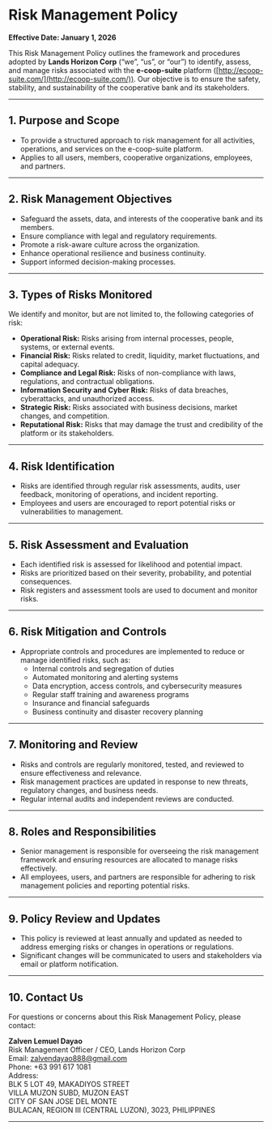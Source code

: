# Risk Management Policy

**Effective Date: January 1, 2026**

This Risk Management Policy outlines the framework and procedures adopted by **Lands Horizon Corp** (“we”, “us”, or “our”) to identify, assess, and manage risks associated with the **e-coop-suite** platform ([http://ecoop-suite.com/](http://ecoop-suite.com/)). Our objective is to ensure the safety, stability, and sustainability of the cooperative bank and its stakeholders.

---

## 1. Purpose and Scope

- To provide a structured approach to risk management for all activities, operations, and services on the e-coop-suite platform.
- Applies to all users, members, cooperative organizations, employees, and partners.

---

## 2. Risk Management Objectives

- Safeguard the assets, data, and interests of the cooperative bank and its members.
- Ensure compliance with legal and regulatory requirements.
- Promote a risk-aware culture across the organization.
- Enhance operational resilience and business continuity.
- Support informed decision-making processes.

---

## 3. Types of Risks Monitored

We identify and monitor, but are not limited to, the following categories of risk:

- **Operational Risk:** Risks arising from internal processes, people, systems, or external events.
- **Financial Risk:** Risks related to credit, liquidity, market fluctuations, and capital adequacy.
- **Compliance and Legal Risk:** Risks of non-compliance with laws, regulations, and contractual obligations.
- **Information Security and Cyber Risk:** Risks of data breaches, cyberattacks, and unauthorized access.
- **Strategic Risk:** Risks associated with business decisions, market changes, and competition.
- **Reputational Risk:** Risks that may damage the trust and credibility of the platform or its stakeholders.

---

## 4. Risk Identification

- Risks are identified through regular risk assessments, audits, user feedback, monitoring of operations, and incident reporting.
- Employees and users are encouraged to report potential risks or vulnerabilities to management.

---

## 5. Risk Assessment and Evaluation

- Each identified risk is assessed for likelihood and potential impact.
- Risks are prioritized based on their severity, probability, and potential consequences.
- Risk registers and assessment tools are used to document and monitor risks.

---

## 6. Risk Mitigation and Controls

- Appropriate controls and procedures are implemented to reduce or manage identified risks, such as:
  - Internal controls and segregation of duties
  - Automated monitoring and alerting systems
  - Data encryption, access controls, and cybersecurity measures
  - Regular staff training and awareness programs
  - Insurance and financial safeguards
  - Business continuity and disaster recovery planning

---

## 7. Monitoring and Review

- Risks and controls are regularly monitored, tested, and reviewed to ensure effectiveness and relevance.
- Risk management practices are updated in response to new threats, regulatory changes, and business needs.
- Regular internal audits and independent reviews are conducted.

---

## 8. Roles and Responsibilities

- Senior management is responsible for overseeing the risk management framework and ensuring resources are allocated to manage risks effectively.
- All employees, users, and partners are responsible for adhering to risk management policies and reporting potential risks.

---

## 9. Policy Review and Updates

- This policy is reviewed at least annually and updated as needed to address emerging risks or changes in operations or regulations.
- Significant changes will be communicated to users and stakeholders via email or platform notification.

---

## 10. Contact Us

For questions or concerns about this Risk Management Policy, please contact:

**Zalven Lemuel Dayao**  
Risk Management Officer / CEO, Lands Horizon Corp  
Email: zalvendayao888@gmail.com  
Phone: +63 991 617 1081  
Address:  
BLK 5 LOT 49, MAKADIYOS STREET  
VILLA MUZON SUBD, MUZON EAST  
CITY OF SAN JOSE DEL MONTE  
BULACAN, REGION III (CENTRAL LUZON), 3023, PHILIPPINES

---
